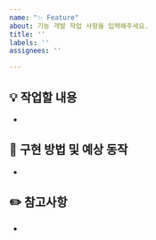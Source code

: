 ```yaml
---
name: "✨ Feature"
about: 기능 개발 작업 사항을 입력해주세요.
title: ''
labels: ''
assignees: ''

---
```


## 💡 작업할 내용 
- 


## 📝 구현 방법 및 예상 동작
- 


## ✏️ 참고사항
-
